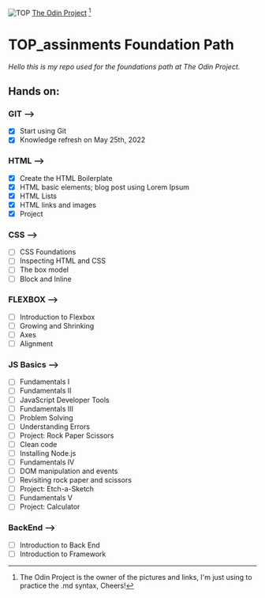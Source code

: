 ![TOP](https://www.theodinproject.com/assets/icons/odin-icon-b5b31c073f7417a257003166c98cc23743654715305910c068b93a3bf4d3065d.svg)
[The Odin Project](https://www.theodinproject.com/) [^1]

# TOP_assinments Foundation Path 

*Hello this is my repo used for the foundations path at The Odin Project.*

## Hands on:

### GIT -->

- [X] Start using Git
- [X] Knowledge refresh on May 25th, 2022 

### HTML -->

- [X] Create the HTML Boilerplate
- [X] HTML basic elements; blog post using Lorem Ipsum
- [X] HTML Lists
- [X] HTML links and images
- [X] Project

### CSS -->

- [ ] CSS Foundations
- [ ] Inspecting HTML and CSS
- [ ] The box model
- [ ] Block and Inline

### FLEXBOX -->

- [ ] Introduction to Flexbox
- [ ] Growing and Shrinking
- [ ] Axes
- [ ] Alignment

### JS Basics -->

- [ ] Fundamentals I
- [ ] Fundamentals II
- [ ] JavaScript Developer Tools
- [ ] Fundamentals III
- [ ] Problem Solving
- [ ] Understanding Errors
- [ ] Project: Rock Paper Scissors
- [ ] Clean code
- [ ] Installing Node.js
- [ ] Fundamentals IV
- [ ] DOM manipulation and events
- [ ] Revisiting rock paper and scissors
- [ ] Project: Etch-a-Sketch
- [ ] Fundamentals V
- [ ] Project: Calculator

### BackEnd -->

- [ ] Introduction to Back End
- [ ] Introduction to Framework

[^1]: The Odin Project is the owner of the pictures and links, I'm just using to practice the .md syntax, Cheers!
